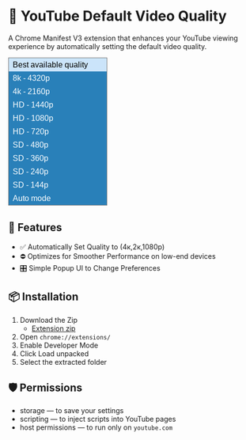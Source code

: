 # 🎥 YouTube Default Video Quality
A Chrome Manifest V3 extension that enhances your YouTube viewing experience by automatically setting the default video quality.

![Logo](https://raw.githubusercontent.com/tz-shuhag/tz-shuhag.github.io/refs/heads/main/assets/images/quality.png)

## 🚀 Features

- ✅ Automatically Set Quality to (4к,2к,1080p)
- ⛔ Optimizes for Smoother Performance on low-end devices
- 🎛️ Simple Popup UI to Change Preferences

## 📦 Installation
1. Download the Zip
   - [Extension zip](https://github.com/tz-shuhag/YT-HD/archive/refs/heads/main.zip)
3. Open `chrome://extensions/`
4. Enable Developer Mode
5. Click Load unpacked
6. Select the extracted folder

## 🛡️ Permissions

- storage — to save your settings
- scripting — to inject scripts into YouTube pages
- host permissions — to run only on `youtube.com`
